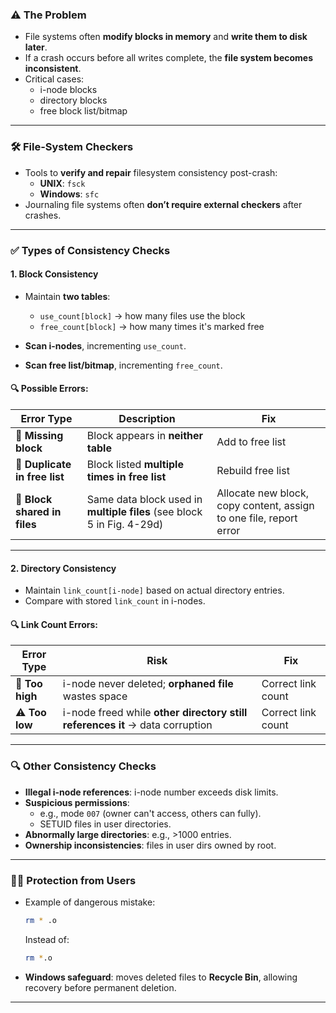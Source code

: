 
### ⚠️ The Problem
- File systems often **modify blocks in memory** and **write them to disk later**.
- If a crash occurs before all writes complete, the **file system becomes inconsistent**.
- Critical cases:
  - i-node blocks
  - directory blocks
  - free block list/bitmap

---

### 🛠️ File-System Checkers
- Tools to **verify and repair** filesystem consistency post-crash:
  - **UNIX**: `fsck`
  - **Windows**: `sfc`
- Journaling file systems often **don’t require external checkers** after crashes.

---

### ✅ Types of Consistency Checks

#### 1. **Block Consistency**
- Maintain **two tables**:
  - `use_count[block]` → how many files use the block
  - `free_count[block]` → how many times it's marked free

- **Scan i-nodes**, incrementing `use_count`.
- **Scan free list/bitmap**, incrementing `free_count`.

#### 🔍 Possible Errors:
| Error Type                  | Description                                                                 | Fix                                                                 |
|----------------------------|-----------------------------------------------------------------------------|----------------------------------------------------------------------|
| 🧱 **Missing block**         | Block appears in **neither table**                                          | Add to free list                                                    |
| 🔁 **Duplicate in free list**| Block listed **multiple times in free list**                                | Rebuild free list                                                   |
| 🧩 **Block shared in files** | Same data block used in **multiple files** (see block 5 in Fig. 4-29d)      | Allocate new block, copy content, assign to one file, report error  |

---

#### 2. **Directory Consistency**
- Maintain `link_count[i-node]` based on actual directory entries.
- Compare with stored `link_count` in i-nodes.

#### 🔍 Link Count Errors:
| Error Type               | Risk                                                                                      | Fix                                                        |
|--------------------------|-------------------------------------------------------------------------------------------|-------------------------------------------------------------|
| 🔺 **Too high**            | i-node never deleted; **orphaned file** wastes space                                     | Correct link count                                          |
| ⚠️ **Too low**             | i-node freed while **other directory still references it** → data corruption            | Correct link count                                          |

---

### 🔍 Other Consistency Checks

- **Illegal i-node references**: i-node number exceeds disk limits.
- **Suspicious permissions**:
  - e.g., mode `007` (owner can't access, others can fully).
  - SETUID files in user directories.
- **Abnormally large directories**: e.g., >1000 entries.
- **Ownership inconsistencies**: files in user dirs owned by root.

---

### 🧍‍♂️ Protection from Users
- Example of dangerous mistake:
  ```bash
  rm * .o
  ```
  Instead of:
  ```bash
  rm *.o
  ```

- **Windows safeguard**: moves deleted files to **Recycle Bin**, allowing recovery before permanent deletion.

---
